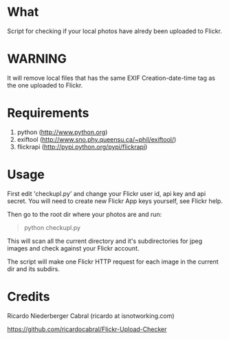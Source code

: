 # What

Script for checking if your local photos have alredy been uploaded to Flickr.

# WARNING

It will remove local files that has the same EXIF Creation-date-time tag as the one uploaded to Flickr.

# Requirements

1. python (http://www.python.org)
2. exiftool (http://www.sno.phy.queensu.ca/~phil/exiftool/)
3. flickrapi (http://pypi.python.org/pypi/flickrapi)

# Usage

First edit 'checkupl.py' and change your Flickr user id, api key and api secret. You will need to create new Flickr App keys yourself, see Flickr help.

Then go to the root dir where your photos are and run:

> python checkupl.py

This will scan all the current directory and it's subdirectories for jpeg images and check against your Flickr account.

The script will make one Flickr HTTP request for each image in the current dir and its subdirs.

# Credits

Ricardo Niederberger Cabral (ricardo at isnotworking.com)

https://github.com/ricardocabral/Flickr-Upload-Checker